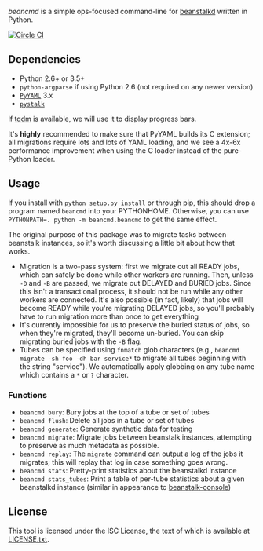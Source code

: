 *beancmd* is a simple ops-focused command-line for [beanstalkd](http://kr.github.io/beanstalkd/) written in Python.

[![Circle CI](https://circleci.com/gh/EasyPost/beancmd.svg?style=svg&circle-token=2f6ae769a7e6d9c16a6724ff29abb4488421feec)](https://circleci.com/gh/EasyPost/beancmd)

## Dependencies

 - Python 2.6+ or 3.5+
 - `python-argparse` if using Python 2.6 (not required on any newer version)
 - [`PyYAML`](http://pyyaml.org/) 3.x
 - [`pystalk`](https://github.com/easypost/pystalk)

If [tqdm](https://github.com/tqdm/tqdm) is available, we will use it to display progress bars.

It's **highly** recommended to make sure that PyYAML builds its C extension; all migrations require lots and lots of YAML loading, and we see a 4x-6x performance improvement when using the C loader instead of the pure-Python loader.

## Usage

If you install with `python setup.py install` or through pip, this should drop a program named `beancmd` into your PYTHONHOME. Otherwise, you can use `PYTHONPATH=. python -m beancmd.beancmd` to get the same effect.

The original purpose of this package was to migrate tasks between beanstalk instances, so it's worth discussing a little bit about how that works.

 - Migration is a two-pass system: first we migrate out all READY jobs, which can safely be done while other workers are running. Then, unless `-D` and `-B` are passed, we migrate out DELAYED and BURIED jobs. Since this isn't a transactional process, it should not be run while any other workers are connected. It's also possible (in fact, likely) that jobs will become READY while you're migrating DELAYED jobs, so you'll probably have to run migration more than once to get everything
 - It's currently impossible for us to preserve the buried status of jobs, so when they're migrated, they'll become un-buried. You can skip migrating buried jobs with the `-B` flag.
 - Tubes can be specified using `fnmatch` glob characters (e.g., `beancmd migrate -sh foo -dh bar service*` to migrate all tubes beginning with the string "service"). We automatically apply globbing on any tube name which contains a `*` or `?` character.

### Functions

 * `beancmd bury`: Bury jobs at the top of a tube or set of tubes
 * `beancmd flush`: Delete all jobs in a tube or set of tubes
 * `beancmd generate`: Generate synthetic data for testing
 * `beancmd migrate`: Migrate jobs between beanstalk instances, attempting to preserve as much metadata as possible. 
 * `beancmd replay`: The `migrate` command can output a log of the jobs it migrates; this will replay that log in case something goes wrong.
 * `beancmd stats`: Pretty-print statistics about the beanstalkd instance
 * `beancmd stats_tubes`: Print a table of per-tube statistics about a given beanstalkd instance (similar in appearance to [beanstalk-console](https://github.com/ptrofimov/beanstalk_console))


## License
This tool is licensed under the ISC License, the text of which is available at [LICENSE.txt](LICENSE.txt).
